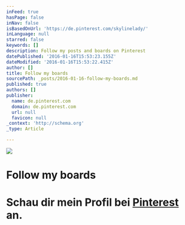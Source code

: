 ```yaml
---
inFeed: true
hasPage: false
inNav: false
isBasedOnUrl: 'https://de.pinterest.com/skylinelady/'
inLanguage: null
starred: false
keywords: []
description: Follow my posts and boards on Pinterest
datePublished: '2016-01-16T15:53:23.155Z'
dateModified: '2016-01-16T15:53:22.415Z'
author: []
title: Follow my boards
sourcePath: _posts/2016-01-16-follow-my-boards.md
published: true
authors: []
publisher:
  name: de.pinterest.com
  domain: de.pinterest.com
  url: null
  favicon: null
_context: 'http://schema.org'
_type: Article

---
```

![](https://s3-us-west-2.amazonaws.com/the-grid-img/p/86ee2974e5f14a313f54f69b7f06f3d4f4805d39.gif)

# Follow my boards

# Schau dir mein Profil bei [Pinterest][0] an.

[0]: https://www.pinterest.com/skylinelady/